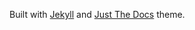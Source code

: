 Built with [Jekyll](https://jekyllrb.com/) and [Just The Docs](https://github.com/pmarsceill/just-the-docs) theme.
